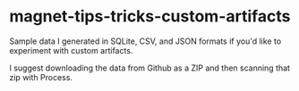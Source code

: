 # magnet-tips-tricks-custom-artifacts

Sample data I generated in SQLite, CSV, and JSON formats if you'd like to experiment with custom artifacts.

I suggest downloading the data from Github as a ZIP and then scanning that zip with Process.
